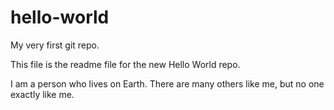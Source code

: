 # hello-world
My very first git repo.

This file is the readme file for the new Hello World repo.

I am a person who lives on Earth. There are many others like me, but no one exactly like me.

